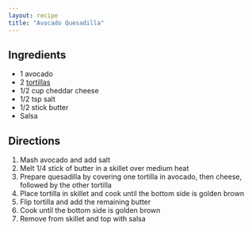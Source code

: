 ```yaml
---
layout: recipe
title: "Avocado Quesadilla"
---
```


## Ingredients
- 1 avocado
- 2 [tortillas](/recipes/tortillas)
- 1/2 cup cheddar cheese
- 1/2 tsp salt
- 1/2 stick butter
- Salsa

## Directions

1. Mash avocado and add salt
2. Melt 1/4 stick of butter in a skillet over medium heat
3. Prepare quesadilla by covering one tortilla in avocado, then cheese, followed by the other tortilla
4. Place tortilla in skillet and cook until the bottom side is golden brown
5. Flip tortilla and add the remaining butter
6. Cook until the bottom side is golden brown
7. Remove from skillet and top with salsa
